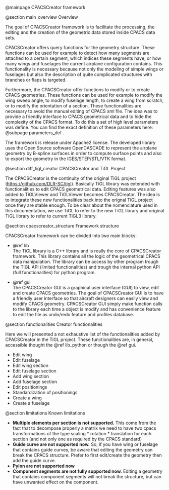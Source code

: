 @mainpage CPACSCreator framework     

@section main_overview Overview 

The goal of CPACSCreator framework is to facilitate the processing, the editing and the creation of the 
geometric data stored inside CPACS data sets.    

CPACSCreator offers query functions for the geometry structure. 
These functions can be used for example to detect how many segments are attached to a certain segment, 
which indices these segments have, or how many wings and fuselages the current airplane configuration contains. 
This functionality is necessary because not only the modeling of simple wings or fuselages but also the 
description of quite complicated structures with branches or flaps is targeted.    

Furthermore, the CPACSCreator offer functions to modify or to create CPACS geometries. 
These functions can be used for example to modify the wing sweep angle, to modify fuselage length, to create a wing from 
scratch, or to modify the orientation of a section. These functionalities are necessary to avoid the manual editing of 
CPACS xml file. The idea was to provide a friendly interface to CPACS geometrical data and to hide the complexity of 
the CPACS format. To do this a set of high level parameters was define. You can find the exact definition of these 
parameters here: @subpage parameters_def .  
 
The framework is release under Apache2 license.
The developed library uses the Open Source software OpenCASCADE to represent the airplane geometry by 
B-spline surfaces in order to compute surface points and also to export the geometry in the IGES/STEP/STL/VTK format. 



@section diff_tigl_creator CPACSCreator and TiGL Project

The CPACSCreator is the continuity of the original TiGL project (https://github.com/DLR-SC/tigl). 
Basically TiGL library was extended with functionalities to edit CPACS geometrical data. 
Editing features was also added to TiGLViewer and TiGLViewer becomes CPACSCreator.
The idea is to integrate these new functionalities back into the orignal TiGL project once they are stable enough. 
To be clear about the nomenclature used in this documentation, we use TiGL to refer to the new TiGL library and original 
TiGL library to refer to current TiGL3 library. 

@section cpacscreator_structure Framework structure 

CPACSCreator framework can be divided into two main blocks: 

* @ref lib    
  The TiGL library is a C++ library and is really the core of CPACSCreator framework. This library contains all
  the logic of the geometrical CPACS data manipulation. The library can be access by other program trough 
  the TiGL API (limited functionalities) and trough the internal python API (full functionalities) for python program.  
  
* @ref gui    
  The CPACSCreator GUI is a graphical user interface (GUI) to view, edit and create CPACS geometries. 
  The goal of CPACSCreator GUI is to have a friendly user interface so that aircraft designers can easily view and modify 
  CPACS geometry. CPACSCreator GUI simply make function calls to the library each time a object is modify and 
  has convenience feature to edit the file as undo/redo feature and profiles database.
  

@section functionalities Creator functionalities 

Here we will presented a not exhaustive list of the functionalities added by CPACSCreator in the TiGL project.
These functionalities are, in general, accessible thought the @ref lib_python or though the @ref gui. 

* Edit wing 
* Edit fuselage 
* Edit wing section 
* Edit fuselage section
* Add wing section
* Add fuselage section  
* Edit positionings
* Standardization of positionings
* Create a wing
* Create a fuselage 


@section limitations  Known limitations

* **Multiple elements per section is not supported.**
  This come from the fact that to decompose properly a matrix we need 
  to have two cpacs transformations of the type scaling * rotation * translation
  for each section (and not only one as required by the CPACS standard) 
* **Guide curve are not supported now.**
  So, if you have wing or fuselage that contains guide curves,
  be aware that editing the geometry can break the CPACS structure.
  Prefer to first edit/create the geometry then add the guide curve.
* **Pylon are not supported now**
* **Component segments are not fully supported now.**
  Editing a geometry that contains component segments will not break the structure, 
  but can have unwanted effect on the component.  
